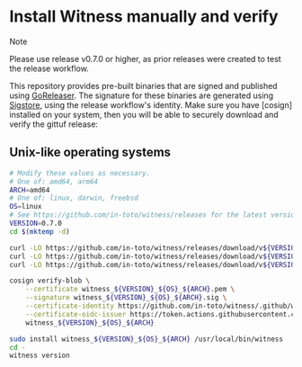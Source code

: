 # Install Witness manually and verify

> [!NOTE]
> Please use release v0.7.0 or higher, as prior releases were created to
> test the release workflow.

This repository provides pre-built binaries that are signed and published using
[GoReleaser](https://goreleaser.com/). The signature for these binaries are generated using [Sigstore](https://sigstore.dev/),
using the release workflow's identity. Make sure you have [cosign] installed on
your system, then you will be able to securely download and verify the gittuf
release:

## Unix-like operating systems

```sh
# Modify these values as necessary.
# One of: amd64, arm64
ARCH=amd64
# One of: linux, darwin, freebsd
OS=linux
# See https://github.com/in-toto/witness/releases for the latest version
VERSION=0.7.0
cd $(mktemp -d)

curl -LO https://github.com/in-toto/witness/releases/download/v${VERSION}/witness_${VERSION}_${OS}_${ARCH}
curl -LO https://github.com/in-toto/witness/releases/download/v${VERSION}/witness_${VERSION}_${OS}_${ARCH}.sig
curl -LO https://github.com/in-toto/witness/releases/download/v${VERSION}/witness_${VERSION}_${OS}_${ARCH}.pem

cosign verify-blob \
    --certificate witness_${VERSION}_${OS}_${ARCH}.pem \
    --signature witness_${VERSION}_${OS}_${ARCH}.sig \
    --certificate-identity https://github.com/in-toto/witness/.github/workflows/release.yml@refs/tags/v${VERSION} \
    --certificate-oidc-issuer https://token.actions.githubusercontent.com \
    witness_${VERSION}_${OS}_${ARCH}

sudo install witness_${VERSION}_${OS}_${ARCH} /usr/local/bin/witness
cd -
witness version
```
